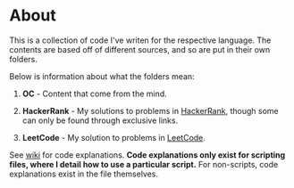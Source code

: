 # About

This is a collection of code I've writen for the respective language. The contents are based off of different sources, and so are put in their own folders. 

Below is information about what the folders mean:

  1. **OC** - Content that come from the mind.
  
  2. **HackerRank** - My solutions to problems in [HackerRank](https://www.hackerrank.com/), though some can only be found through exclusive links. 
  
  3. **LeetCode** - My solution to problems in [LeetCode](https://leetcode.com/).

See [wiki](https://github.com/Antonio-III/Python/wiki) for code explanations. **Code explanations only exist for scripting files, where I detail how to use a particular script.** For non-scripts, code explanations exist in the file themselves.

